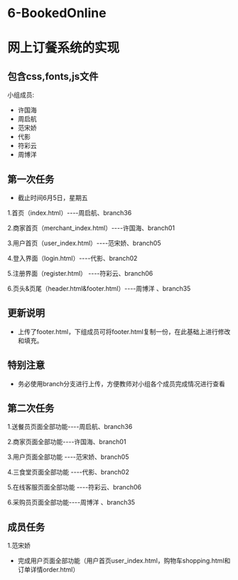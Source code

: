 # 6-BookedOnline
# 网上订餐系统的实现
## 包含css,fonts,js文件

小组成员:

- 许国海
- 周启航
- 范宋娇
- 代影
- 符彩云
- 周博洋

## 第一次任务

* 截止时间6月5日，星期五

1.首页（index.html）----周启航、branch36

2.商家首页（merchant_index.html）----许国海、branch01

3.用户首页（user_index.html）----范宋娇、branch05

4.登入界面（login.html）----代影、branch02

5.注册界面（register.html） ----符彩云、branch06

6.页头&页尾（header.html&footer.html）----周博洋 、branch35

## 更新说明

* 上传了footer.html，下组成员可将footer.html复制一份，在此基础上进行修改和填充。

## 特别注意
* 务必使用branch分支进行上传，方便教师对小组各个成员完成情况进行查看

## 第二次任务

1.送餐员页面全部功能----周启航、branch36

2.商家页面全部功能----许国海、branch01

3.用户页面全部功能 ----范宋娇、branch05

4.三食堂页面全部功能 ----代影、branch02

5.在线客服页面全部功能 ----符彩云、branch06

6.采购员页面全部功能----周博洋 、branch35

## 成员任务
1.范宋娇

* 完成用户页面全部功能（用户首页user_index.html，购物车shopping.html和订单详情order.html）



 